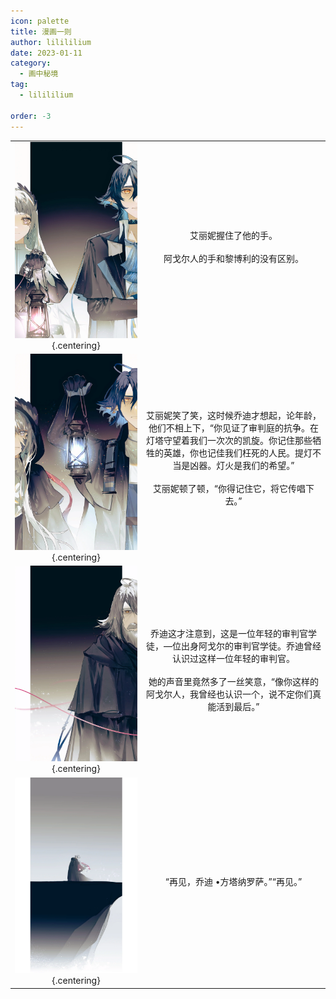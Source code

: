 ```yaml
---
icon: palette
title: 漫画一则
author: lilililium
date: 2023-01-11
category:
  - 画中秘境
tag:
  - lilililium

order: -3
---
```


<style>
tr, td, th {
   border: none!important;
}
table th:nth-of-type(2) {
    width: 20%;
}
</style>

|  |  |
| :-: | :-: |
|![](./res/comic/comic1.webp) {.centering}|艾丽妮握住了他的手。<br><br>阿戈尔人的手和黎博利的没有区别。|
|![](./res/comic/comic2.webp) {.centering}|艾丽妮笑了笑，这时候乔迪才想起，论年龄，他们不相上下，“你见证了审判庭的抗争。在灯塔守望着我们一次次的凯旋。你记住那些牺牲的英雄，你也记佳我们枉死的人民。提灯不当是凶器。灯火是我们的希望。”<br><br>艾丽妮顿了顿，“你得记住它，将它传唱下去。”|
|![](./res/comic/comic3.webp) {.centering}|乔迪这才注意到，这是一位年轻的审判官学徒，—位出身阿戈尔的审判官学徒。乔迪曾经认识过这样一位年轻的审判官。<br><br>她的声音里竟然多了一丝笑意，“像你这样的阿戈尔人，我曾经也认识一个，说不定你们真能活到最后。”|
|![](./res/comic/comic4.webp) {.centering}|“再见，乔迪 •方塔纳罗萨。”“再见。”|

<ArticleAd />